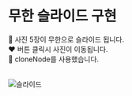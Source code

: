 # 무한 슬라이드 구현 
:green_heart: 사진 5장이 무한으로 슬라이드 됩니다. <br>
:heart: 버튼 클릭시 사진이 이동됩니다. <br>
:purple_heart: cloneNode를 사용했습니다.<br>

<br>![슬라이드](https://user-images.githubusercontent.com/89337508/180240569-ad345930-23e2-478b-9940-3858219e4c2e.gif)

<br>

